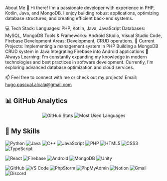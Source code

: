 About Me 👋
Hi there! I'm a passionate developer with experience in PHP, Kotlin, Java, and MongoDB. I enjoy building robust applications, optimizing database structures, and creating efficient back-end systems.

💻 Tech Stack:
Languages: PHP, Kotlin, Java, JavaScript
Databases: MySQL, MongoDB
Tools & Frameworks: Android Studio, Visual Studio Code, Firebase
Development Areas: Development, CRUD operations, 
🚀 Current Projects:
Implementing a management system in PHP 
Building a MongoDB CRUD system in Java
Integrating Firebase into Android applications
🌱 Always Learning:
I'm constantly expanding my knowledge in modern technologies and best practices in software development. Currently, I'm exploring advanced database optimization and cloud services.

📫 Feel free to connect with me or check out my projects! Email: hugo.pascual.alcala@gmail.com

## 📊 GitHub Analytics

<p align="center">
  <img 
    src="https://github-readme-stats.vercel.app/api?username=hugoalcala&show_icons=true&theme=radical&count_private=true" 
    alt="GitHub Stats"
  />
  <img 
    src="https://github-readme-stats.vercel.app/api/top-langs/?username=hugoalcala&layout=compact&theme=radical&count_private=true" 
    alt="Most Used Languages"
  />
</p>



## 🚀 My Skills  

![Python](https://img.shields.io/badge/Python-3776AB?style=for-the-badge&logo=python&logoColor=white)
![Java](https://img.shields.io/badge/Java-007396?style=for-the-badge&logo=java&logoColor=white)
![C++](https://img.shields.io/badge/C++-00599C?style=for-the-badge&logo=cplusplus&logoColor=white)
![JavaScript](https://img.shields.io/badge/JavaScript-F7DF1E?style=for-the-badge&logo=javascript&logoColor=black)
![PHP](https://img.shields.io/badge/PHP-777BB4?style=for-the-badge&logo=php&logoColor=white)
![HTML5](https://img.shields.io/badge/HTML5-E34F26?style=for-the-badge&logo=html5&logoColor=white)
![CSS3](https://img.shields.io/badge/CSS3-1572B6?style=for-the-badge&logo=css3&logoColor=white)
![TypeScript](https://img.shields.io/badge/TypeScript-3178C6?style=for-the-badge&logo=typescript&logoColor=white)

![React](https://img.shields.io/badge/React-20232A?style=for-the-badge&logo=react&logoColor=61DAFB)
![Firebase](https://img.shields.io/badge/Firebase-FFCA28?style=for-the-badge&logo=firebase&logoColor=black)
![Android](https://img.shields.io/badge/Android-3DDC84?style=for-the-badge&logo=android&logoColor=white)
![MongoDB](https://img.shields.io/badge/MongoDB-4EA94B?style=for-the-badge&logo=mongodb&logoColor=white)
![Unity](https://img.shields.io/badge/Unity-100000?style=for-the-badge&logo=unity&logoColor=white)

![GitHub](https://img.shields.io/badge/GitHub-181717?style=for-the-badge&logo=github&logoColor=white)
![VS Code](https://img.shields.io/badge/VS_Code-0078D4?style=for-the-badge&logo=visual-studio-code&logoColor=white)
![PhpStorm](https://img.shields.io/badge/PhpStorm-000000?style=for-the-badge&logo=phpstorm&logoColor=white)
![PhpMyAdmin](https://img.shields.io/badge/PhpMyAdmin-6C78AF?style=for-the-badge&logo=phpmyadmin&logoColor=white)
![Notion](https://img.shields.io/badge/Notion-000000?style=for-the-badge&logo=notion&logoColor=white)
![Gmail](https://img.shields.io/badge/Gmail-D14836?style=for-the-badge&logo=gmail&logoColor=white)
![Discord](https://img.shields.io/badge/Discord-5865F2?style=for-the-badge&logo=discord&logoColor=white)

